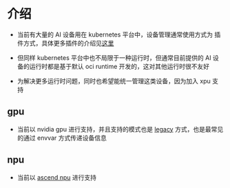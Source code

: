 # 介绍

- 当前有大量的 AI 设备用在 kubernetes 平台中，设备管理通常使用方式为 插件方式，具体更多插件的介绍见[这里](https://kubernetes.io/docs/concepts/extend-kubernetes/compute-storage-net/device-plugins/#grpc-endpoint-getallocatableresources)

- 但同样 kubernetes 平台中也不局限于一种运行时，但通常目前提供的 AI 设备的运行时都是基于默认 oci runtime 开发的，这对其他运行时很不友好

- 为解决更多运行时问题，同时也希望能统一管理这类设备，因为加入 xpu 支持


## gpu

- 当前以 nvidia gpu 进行支持，并且支持的模式也是 [legacy](https://github.com/NVIDIA/k8s-device-plugin?tab=readme-ov-file#as-command-line-flags-or-envvars) 方式，也是最常见的通过 envvar 方式传递设备信息

## npu

- 当前以 [ascend npu]((https://gitee.com/ascend/ascend-device-plugin)) 进行支持